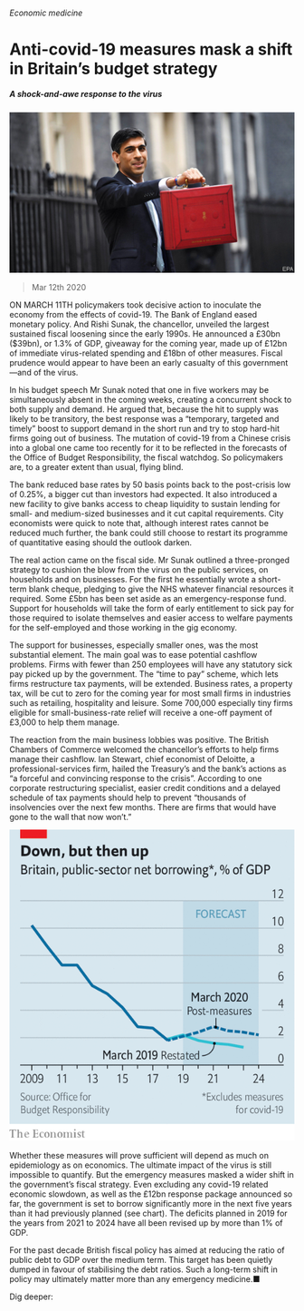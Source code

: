 ###### Economic medicine

# Anti-covid-19 measures mask a shift in Britain’s budget strategy 

##### A shock-and-awe response to the virus 

![image](images/20200314_BRP503_0.jpg) 

> Mar 12th 2020 

ON MARCH 11TH policymakers took decisive action to inoculate the economy from the effects of covid-19. The Bank of England eased monetary policy. And Rishi Sunak, the chancellor, unveiled the largest sustained fiscal loosening since the early 1990s. He announced a £30bn ($39bn), or 1.3% of GDP, giveaway for the coming year, made up of £12bn of immediate virus-related spending and £18bn of other measures. Fiscal prudence would appear to have been an early casualty of this government—and of the virus.

In his budget speech Mr Sunak noted that one in five workers may be simultaneously absent in the coming weeks, creating a concurrent shock to both supply and demand. He argued that, because the hit to supply was likely to be transitory, the best response was a “temporary, targeted and timely” boost to support demand in the short run and try to stop hard-hit firms going out of business. The mutation of covid-19 from a Chinese crisis into a global one came too recently for it to be reflected in the forecasts of the Office of Budget Responsibility, the fiscal watchdog. So policymakers are, to a greater extent than usual, flying blind.


The bank reduced base rates by 50 basis points back to the post-crisis low of 0.25%, a bigger cut than investors had expected. It also introduced a new facility to give banks access to cheap liquidity to sustain lending for small- and medium-sized businesses and it cut capital requirements. City economists were quick to note that, although interest rates cannot be reduced much further, the bank could still choose to restart its programme of quantitative easing should the outlook darken.

The real action came on the fiscal side. Mr Sunak outlined a three-pronged strategy to cushion the blow from the virus on the public services, on households and on businesses. For the first he essentially wrote a short-term blank cheque, pledging to give the NHS whatever financial resources it required. Some £5bn has been set aside as an emergency-response fund. Support for households will take the form of early entitlement to sick pay for those required to isolate themselves and easier access to welfare payments for the self-employed and those working in the gig economy.

The support for businesses, especially smaller ones, was the most substantial element. The main goal was to ease potential cashflow problems. Firms with fewer than 250 employees will have any statutory sick pay picked up by the government. The “time to pay” scheme, which lets firms restructure tax payments, will be extended. Business rates, a property tax, will be cut to zero for the coming year for most small firms in industries such as retailing, hospitality and leisure. Some 700,000 especially tiny firms eligible for small-business-rate relief will receive a one-off payment of £3,000 to help them manage.

The reaction from the main business lobbies was positive. The British Chambers of Commerce welcomed the chancellor’s efforts to help firms manage their cashflow. Ian Stewart, chief economist of Deloitte, a professional-services firm, hailed the Treasury’s and the bank’s actions as “a forceful and convincing response to the crisis”. According to one corporate restructuring specialist, easier credit conditions and a delayed schedule of tax payments should help to prevent “thousands of insolvencies over the next few months. There are firms that would have gone to the wall that now won’t.”

![image](images/20200314_BRC429_0.png) 


Whether these measures will prove sufficient will depend as much on epidemiology as on economics. The ultimate impact of the virus is still impossible to quantify. But the emergency measures masked a wider shift in the government’s fiscal strategy. Even excluding any covid-19 related economic slowdown, as well as the £12bn response package announced so far, the government is set to borrow significantly more in the next five years than it had previously planned (see chart). The deficits planned in 2019 for the years from 2021 to 2024 have all been revised up by more than 1% of GDP.

For the past decade British fiscal policy has aimed at reducing the ratio of public debt to GDP over the medium term. This target has been quietly dumped in favour of stabilising the debt ratios. Such a long-term shift in policy may ultimately matter more than any emergency medicine.■

Dig deeper:



